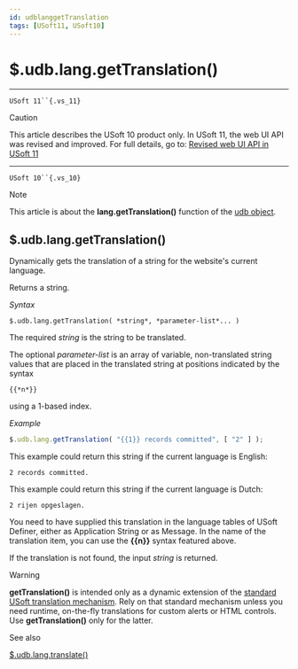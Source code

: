 ```yaml
---
id: udblanggetTranslation
tags: [USoft11, USoft10]
---
```

# $.udb.lang.getTranslation()



----

`USoft 11``{.vs_11}`

> [!CAUTION]
> This article describes the USoft 10 product only.
> In USoft 11, the web UI API was revised and improved. For full details, go to:
> [Revised web UI API in USoft 11](/docs/Web_and_app_UIs/UDB_udb/Revised_web_UI_API_in_USoft_11.md)

----

`USoft 10``{.vs_10}`

> [!NOTE]
> This article is about the **lang.getTranslation()** function of the [udb object](/docs/Web_and_app_UIs/UDB_udb).

## **$.udb.lang.getTranslation()**

Dynamically gets the translation of a string for the website's current language.

Returns a string.

*Syntax*

```
$.udb.lang.getTranslation( *string*, *parameter-list*... )
```

The required *string* is the string to be translated.

The optional *parameter-list* is an array of variable, non-translated string values that are placed in the translated string at positions indicated by the syntax

```
{{*n*}}
```

using a 1-based index.

*Example*

```js
$.udb.lang.getTranslation( "{{1}} records committed", [ "2" ] );
```

This example could return this string if the current language is English:

```
2 records committed.
```

This example could return this string if the current language is Dutch:

```
2 rijen opgeslagen.
```

You need to have supplied this translation in the language tables of USoft Definer, either as Application String or as Message. In the name of the translation item, you can use the **{{n}}** syntax featured above.

If the translation is not found, the input *string* is returned.

> [!WARNING]
> **getTranslation()** is intended only as a dynamic extension of the [standard USoft translation mechanism](/docs/Modeller_and_Rules_Engine/Localising_your_application/Localisation_system_languages_translations_and_regional_settings.md). Rely on that standard mechanism unless you need runtime, on-the-fly translations for custom alerts or HTML controls. Use **getTranslation()** only for the latter.

See also

[$.udb.lang.translate()](/docs/Web_and_app_UIs/UDB_udb/udblangtranslate.md)